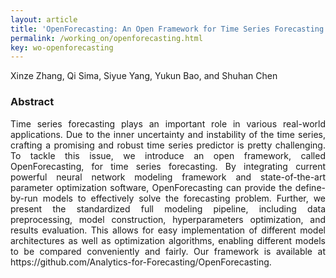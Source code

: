 ```yaml
---
layout: article
title: 'OpenForecasting: An Open Framework for Time Series Forecasting'
permalink: /working_on/openforecasting.html
key: wo-openforecasting
---
```

Xinze Zhang, Qi Sima, Siyue Yang, Yukun Bao, and Shuhan Chen

<!--more-->

### Abstract

<div style="text-align: justify"   markdown='1'>
Time series forecasting plays an important role in various real-world applications.
Due to the inner uncertainty and instability of the time series, crafting a promising and robust time series predictor is pretty challenging. To tackle this issue, we introduce an open framework, called OpenForecasting, for time series forecasting. By integrating current powerful neural network modeling framework and state-of-the-art parameter optimization software, OpenForecasting can provide the define-by-run models to effectively solve the forecasting problem. Further, we present the standardized full modeling pipeline, including data preprocessing, model construction, hyperparameters optimization, and results evaluation. This allows for easy implementation of different model architectures as well as optimization algorithms, enabling different models to be compared conveniently and fairly. Our framework is available at https://github.com/Analytics-for-Forecasting/OpenForecasting.

</div>
